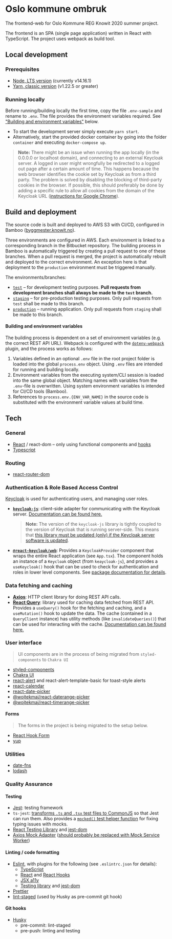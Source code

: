 # Oslo kommune ombruk

The frontend-web for Oslo Kommune REG Knowit 2020 summer project.

The frontend is an SPA (single page application) written in React with TypeScript. The project uses webpack as build tool. 

## Local development

### Prerequisites

* [Node, LTS version](https://nodejs.org/en/) (currently v14.16.1)
* [Yarn, classic version](https://classic.yarnpkg.com/en/) (v1.22.5 or greater)

### Running locally

Before running/building locally the first time, copy the file `.env-sample` and rename to `.env`. The file provides the
environment variables required. See ["Building and environment variables"](#building-and-environment-variables) below.

* To start the development server simply execute `yarn start`.
* Alternatively, start the provided docker container by going into the folder `container` and executing `docker-compose up`.

> **Note:** There might be an issue when running the app locally (in the 0.0.0.0 or localhost domain),
> and connecting to an external Keycloak server. A logged in user might wrongfully be redirected to a logged out page
> after a certain amount of time. This happens because the web browser identifies the cookie set by Keycloak as
> from a third party. The problem is solved by disabling the blocking of third-party cookies
> in the browser. If possible, this should preferably be done by adding a specific rule to allow all cookies from
> the domain of the Keycloak URL ([instructions for Google Chrome](https://support.google.com/chrome/answer/95647)).

## Build and deployment

The source code is built and deployed to AWS S3 with CI/CD, configured in Bamboo
([byggmester.knowit.no](https://byggmester.knowit.no/browse/OKO-WB)).

Three environments are configured in AWS. Each environment is linked to a corresponding branch in the Bitbucket repository.
The building process in Bamboo is automatically triggered by creating a pull request to one of these branches. When a pull
request is merged, the project is automatically rebuilt and deployed to the correct environment. An exception here is
that deployment to the `production` environment must be triggered manually.

The environments/branches:

* [`test`](https://test.oko.knowit.no) – for development testing purposes. **Pull requests from development branches shall always be made to the `test` branch.**
* [`staging`](https://staging.oko.knowit.no) – for pre-production testing purposes. Only pull requests from `test` shall be made to this branch.
* [`production`](https://oko.knowit.no) – running application. Only pull requests from `staging` shall be made to this branch.

#### Building and environment variables

The building process is dependent on a set of environment variables (e.g. the correct REST API URL).
Webpack is configured with the [`dotenv-webpack`](https://www.npmjs.com/package/dotenv-webpack) plugin, and the process works as follows:

1. Variables defined in an optional `.env` file in the root project folder is loaded into the global `process.env` object.
   Using `.env` files are intended for running and building locally.
2. Environment variables from the executing system/CLI session is loaded into the same global object. Matching
   names with variables from the `.env`-file is overwritten. Using system environment variables is intended for CI/CD
   tools (Bamboo).
3. References to `process.env.{ENV_VAR_NAME}` in the source code is substituted with the environment variable values at build time.

## Tech

### General
* [React](https://reactjs.org/) / react-dom – only using functional components and [hooks](https://reactjs.org/docs/hooks-intro.html)
* [Typescript](https://www.typescriptlang.org/)

### Routing
* [react-router-dom](https://reactrouter.com/web)

### Authentication & Role Based Access Control

[Keycloak](https://www.keycloak.org/) is used for authenticating users, and managing user roles.

* **[`keycloak-js`](https://www.npmjs.com/package/keycloak-js)**: client-side adapter for communicating with the Keycloak server.
  [Documentation can be found here.](https://www.keycloak.org/docs/latest/securing_apps/index.html#_javascript_adapter)
  > **Note:** The version of the `keycloak-js` library is tightly coupled to the version of Keycloak that is running server-side.
  > This means that [this library must be updated (only) if the Keycloak server software is updated](https://www.keycloak.org/docs/latest/upgrading/#upgrading-keycloak-adapters).
* **[`@react-keycloak/web`](https://www.npmjs.com/package/@react-keycloak/web)**: Provides a `KeycloakProvider` component 
  that wraps the entire React application (see `App.tsx`). The component holds an instance of a `Keycloak`
  object (from `keaycloak-js`), and provides a `useKeycloak()` hook that can be used to check for authentication and 
  roles in lower level components. See [package documentation for details](https://www.npmjs.com/package/@react-keycloak/web).

### Data fetching and caching

* **[Axios](https://www.npmjs.com/package/axios)**: HTTP client library for doing REST API calls.
* **[React Query](https://www.npmjs.com/package/react-query)**: library used for caching data fetched from REST API.
Provides a `useQuery()` hook for the fetching and caching, and a `useMutation()` hook to update the data. 
The cache (contained in a `QueryClient` instance) has utility methods (like `invalidateQueries()`) that can be used for interacting with the cache. 
[Documentation can be found here.](https://react-query.tanstack.com/docs)

### User interface

> UI components are in the process of being migrated from `styled-components` to `Chakra UI`

* [styled-components](https://styled-components.com/)
* [Chakra UI](https://chakra-ui.com/)
* [react-alert](https://www.npmjs.com/package/react-alert) and react-alert-template-basic for toast-style alerts
* [react-calendar](https://www.npmjs.com/package/react-calendar)
* [react-date-picker](https://projects.wojtekmaj.pl/react-date-picker/)
* [@wojtekmaj/react-daterange-picker](https://projects.wojtekmaj.pl/react-daterange-picker/)
* [@wojtekmaj/react-timerange-picker](https://projects.wojtekmaj.pl/react-timerange-picker/)

#### Forms 

> The forms in the project is being migrated to the setup below. 

* [React Hook Form](https://react-hook-form.com/)
* [yup](https://github.com/jquense/yup)


### Utilities
* [date-fns](https://date-fns.org/)
* [lodash](https://lodash.com/)

### Quality Assurance

#### Testing
* [Jest](https://jestjs.io/): testing framework
* `ts-jest`: [transforms `.ts` and `.tsx` test files to CommonJS](https://kulshekhar.github.io/ts-jest/docs/getting-started/presets#the-presets) so that Jest can run them. Also provides a [`mocked()` test helper function](https://kulshekhar.github.io/ts-jest/docs/guides/test-helpers#mockedtitem-t-deep--false) for fixing typing issues with mocks.
* [React Testing Library](https://testing-library.com/docs/react-testing-library/intro/) and [jest-dom](https://github.com/testing-library/jest-dom)
* [Axios Mock Adapter](https://www.npmjs.com/package/axios-mock-adapter) ([should probably be replaced with Mock Service Worker](https://testing-library.com/docs/react-testing-library/example-intro/))

#### Linting / code formatting

* [Eslint](https://eslint.org/), with plugins for the following (see `.eslintrc.json` for details):
  * [TypeScript](https://www.npmjs.com/package/@typescript-eslint/eslint-plugin)
  * [React](https://www.npmjs.com/package/eslint-plugin-react) and [React Hooks](https://www.npmjs.com/package/eslint-plugin-react-hooks)
  * [JSX a11y](https://www.npmjs.com/package/eslint-plugin-jsx-a11y)
  * [Testing library](https://testing-library.com/docs/ecosystem-eslint-plugin-testing-library/) and [jest-dom](https://testing-library.com/docs/ecosystem-eslint-plugin-jest-dom/)
* [Prettier](https://prettier.io/)
* [lint-staged](https://www.npmjs.com/package/lint-staged) (used by Husky as pre-commit git hook)

#### Git hooks

* [Husky](https://www.npmjs.com/package/husky)
  * pre-commit: lint-staged
  * pre-push: linting and testing